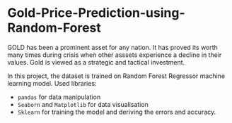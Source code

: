 # Gold-Price-Prediction-using-Random-Forest

GOLD has been a prominent asset for any nation. It has proved its worth many times during crisis when other asssets experience a decline in their values. Gold is viewed as a strategic and tactical investment.<br>

In this project, the dataset is trained on Random Forest Regressor machine learning model. Used libraries:<br>
* `pandas` for data manipulation 
* `Seaborn` and `Matplotlib` for data visualisation
* `Sklearn` for training the model and deriving the errors and accuracy.
